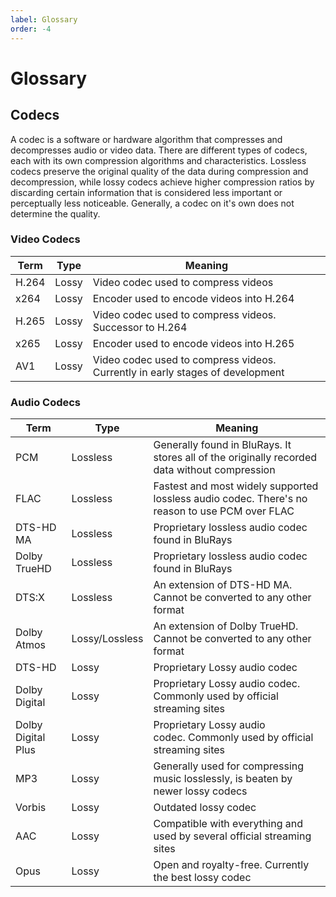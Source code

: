 ```yaml
---
label: Glossary
order: -4
---
```


# Glossary

## Codecs

A codec is a software or hardware algorithm that compresses and decompresses audio or video data. There are different types of codecs, each with its own compression algorithms and characteristics. Lossless codecs preserve the original quality of the data during compression and decompression, while lossy codecs achieve higher compression ratios by discarding certain information that is considered less important or perceptually less noticeable. Generally, a codec on it's own does not determine the quality.

### Video Codecs

| Term  | Type  | Meaning                                                                       |
| ----- | ----- | ----------------------------------------------------------------------------- |
| H.264 | Lossy | Video codec used to compress videos                                           |
| x264  | Lossy | Encoder used to encode videos into H.264                                      |
| H.265 | Lossy | Video codec used to compress videos. Successor to H.264                       |
| x265  | Lossy | Encoder used to encode videos into H.265                                      |
| AV1   | Lossy | Video codec used to compress videos. Currently in early stages of development |

### Audio Codecs

| Term               | Type           | Meaning                                                                                        |
| ------------------ | -------------- | ---------------------------------------------------------------------------------------------- |
| PCM                | Lossless       | Generally found in BluRays. It stores all of the originally recorded data without compression  |
| FLAC               | Lossless       | Fastest and most widely supported lossless audio codec. There's no reason to use PCM over FLAC |
| DTS-HD MA          | Lossless       | Proprietary lossless audio codec found in BluRays                                              |
| Dolby TrueHD       | Lossless       | Proprietary lossless audio codec found in BluRays                                              |
| DTS:X              | Lossless       | An extension of DTS-HD MA. Cannot be converted to any other format                             |
| Dolby Atmos        | Lossy/Lossless | An extension of Dolby TrueHD. Cannot be converted to any other format                          |
| DTS-HD             | Lossy          | Proprietary Lossy audio codec                                                                  |
| Dolby Digital      | Lossy          | Proprietary Lossy audio codec. Commonly used by official streaming sites                       |
| Dolby Digital Plus | Lossy          | Proprietary Lossy audio codec. Commonly used by official streaming sites                       |
| MP3                | Lossy          | Generally used for compressing music losslessly, is beaten by newer lossy codecs               |
| Vorbis             | Lossy          | Outdated lossy codec                                                                           |
| AAC                | Lossy          | Compatible with everything and used by several official streaming sites                        |
| Opus               | Lossy          | Open and royalty-free. Currently the best lossy codec                                          |
